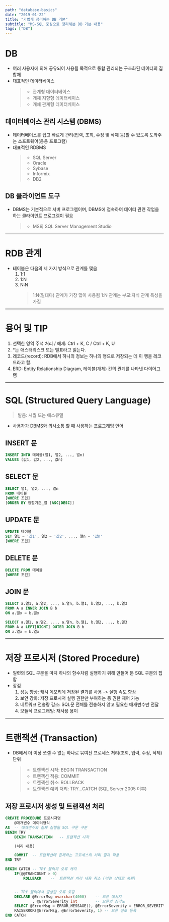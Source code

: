 ```yaml
---
path: "database-basics"
date: "2019-01-22"
title: "가볍게 정리하는 DB 기본"
subtitle: "MS-SQL 중심으로 정리해본 DB 기본 내용"
tags: ["DB"]
---
```


# DB

- 여러 사용자에 의해 공유되어 사용될 목적으로 통합 관리되는 구조화된 데이터의 집합체
- 대표적인 데이터베이스
  > - 관계형 데이터베이스
  > - 개체 지향형 데이터베이스
  > - 개체 관계형 데이터베이스

## 데이터베이스 관리 시스템 (DBMS)

- 데이터베이스를 쉽고 빠르게 관리(입력, 조회, 수정 및 삭제 등)할 수 있도록 도와주는 소프트웨어(응용 프로그램)
- 대표적인 RDBMS
  > - SQL Server
  > - Oracle
  > - Sybase
  > - Informix
  > - DB2

## DB 클라이언트 도구

- DBMS는 기본적으로 서버 프로그램이며, DBMS에 접속하여 데이터 관련 작업을 하는 클라이언트 프로그램이 필요
  > - MS의 SQL Server Management Studio

---

# RDB 관계

- 테이블은 다음의 세 가지 방식으로 관계를 맺음
  1. 1:1
  2. 1:N
  3. N:N
     > 1:N(일대다) 관계가 가장 많이 사용됨
     > 1:N 관계는 부모:자식 관계 특성을 가짐

---

# 용어 및 TIP

1. 선택한 영역 주석 처리 / 해제: Ctrl + K, C / Ctrl + K, U
2. \*는 애스터리스크 또는 별표라고 읽는다.
3. 레코드(record): RDB에서 하나의 정보는 하나의 행으로 저장되는 데 이 행을 레코드라고 함.
4. ERD: Entity Relationship Diagram, 테이블(개체) 간의 관계를 나타낸 다이어그램

---

# SQL (Structured Query Language)

> 발음: 시퀄 또는 에스큐엘

- 사용자가 DBMS와 의사소통 할 때 사용하는 프로그래밍 언어

## INSERT 문

```sql
INSERT INTO 테이블(열1, 열2, ..., 열n)
VALUES (값1, 값2, ..., 값n)
```

## SELECT 문

```sql
SELECT 열1, 열2, ..., 열n
FROM 테이블
[WHERE 조건]
[ORDER BY 정렬기준_열 [ASC|DESC]]
```

## UPDATE 문

```sql
UPDATE 테이블
SET 열1 = '값1', 열2 = '값2', ..., 열n = '값n'
[WHERE 조건]
```

## DELETE 문

```sql
DELETE FROM 테이블
[WHERE 조건]
```

## JOIN 문

```sql
SELECT a.열1, a.열2, ..., a.열n, b.열1, b.열2, ..., b.열3
FROM A a INNER JOIN B b
ON a.열x = b.열x
```

```sql
SELECT a.열1, a.열2, ..., a.열n, b.열1, b.열2, ..., b.열3
FROM A a LEFT[RIGHT] OUTER JOIN B b
ON a.열x = b.열x
```

---

# 저장 프로시저 (Stored Procedure)

- 일련의 SQL 구문을 마치 하나의 함수처럼 실행하기 위해 만들어 둔 SQL 구문의 집합
- 장점
  1. 성능 향상: 캐시 메모리에 저장된 결과를 사용 -> 실행 속도 향상
  2. 보안 강화: 저장 프로시저 실행 권한만 부여하는 등 권한 제어 가능
  3. 네트워크 전송량 감소: SQL문 전체를 전송하지 않고 필요한 매개변수만 전달
  4. 모듈식 프로그래밍: 재사용 용이

---

# 트랜잭션 (Transaction)

- DB에서 더 이상 쪼갤 수 없는 하나로 묶여진 프로세스 처리(조회, 입력, 수정, 삭제) 단위
  > - 트랜잭션 시작: BEGIN TRANSACTION
  > - 트랜잭션 적용: COMMIT
  > - 트랜잭션 취소: ROLLBACK
  > - 트랜잭션 예외 처리: TRY...CATCH (SQL Server 2005 이후)

## 저장 프로시저 생성 및 트랜잭션 처리

```sql
CREATE PROCEDURE 프로시저명
    @매개변수 데이터형식
AS  -- 매개변수와 실제 실행될 SQL 구문 구분
BEGIN TRY
    BEGIN TRANSACTION   -- 트랜잭션 시작

    (처리 내용)

    COMMIT  -- 트랜잭션에 존재하는 프로세스의 처리 결과 적용
END TRY

BEGIN CATCH -- TRY 블럭의 오류 캐치
    IF(@@TRANCOUNT > 0)
        ROLLBACK    --  트랜잭션 처리 내용 취소 (이전 상태로 복원)


    -- TRY 블럭에서 발생한 오류 로깅
    DECLARE @ErrorMsg nvarchar(4000)    -- 오류 메시지
            , @ErrorSeverity int        -- 오류의 심각도
    SELECT @ErrorMsg = ERROR_MESSAGE(), @ErrorSeverity = ERROR_SEVERITY()
    RAISERROR(@ErrorMsg, @ErrorSeverity, 1) -- 오류 정보 등록
END CATCH
```

